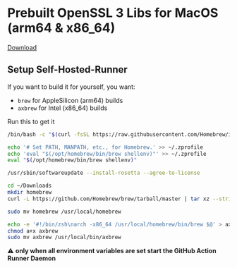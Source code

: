 # Prebuilt OpenSSL 3 Libs for MacOS (arm64 & x86_64)

[Download](https://github.com/0blu/prebuilt-openssl3-for-macos/releases)

## Setup Self-Hosted-Runner

If you want to build it for yourself, you want:
- `brew` for AppleSilicon (arm64) builds
- `axbrew` for Intel (x86_64) builds

Run this to get it
```sh
/bin/bash -c "$(curl -fsSL https://raw.githubusercontent.com/Homebrew/install/HEAD/install.sh)"

echo '# Set PATH, MANPATH, etc., for Homebrew.' >> ~/.zprofile
echo 'eval "$(/opt/homebrew/bin/brew shellenv)"' >> ~/.zprofile
eval "$(/opt/homebrew/bin/brew shellenv)"

/usr/sbin/softwareupdate --install-rosetta --agree-to-license

cd ~/Downloads
mkdir homebrew
curl -L https://github.com/Homebrew/brew/tarball/master | tar xz --strip 1 -C homebrew

sudo mv homebrew /usr/local/homebrew

echo -e '#!/bin/zsh\narch -x86_64 /usr/local/homebrew/bin/brew $@' > axbrew
chmod a+x axbrew
sudo mv axbrew /usr/local/bin/axbrew
```

⚠️ **only when all environment variables are set start the GitHub Action Runner Daemon**

